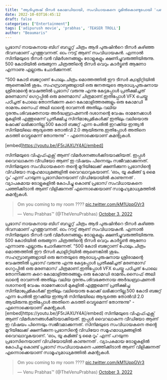 ```yaml
---
title: "ആദിപുരുഷ് ടീസർ കോമഡിയായി, സംവിധായകനെ റൂമിൽകൊണ്ടുപോയി 'പഞ്ഞിക്കിടാൻ' വിളിക്കുന്ന പ്രഭാസിന്റെ വീഡിയോ വൈറൽ"
date: 2022-10-03T16:45:12
draft: false
categories: ["Entertainment"]
tags: ['adipurush movie', 'prabhas', 'TEASER TROLL']
author: "Beaumaris"
---
```


പ്രഭാസ് നായകനായ ബിഗ് ബഡ്ജറ്റ് ചിത്രം ആദി പുരുഷിൻറെ ടീസർ കഴിഞ്ഞ ദിവസമാണ് പുറത്തുവന്നത്. ഓം റൗട്ട് ആണ് സംവിധായകൻ. എന്നാൽ സിനിമയുടെ ടീസർ വൻ വിമർശനങ്ങളും ട്രോളുകളും ക്ഷണിച്ചുവരുത്തിയിരുന്നു. 500 കോടിയിൽ ഒരുങ്ങുന്ന ചിത്രത്തിന്റെ ടീസർ വെറും കാർട്ടൂൺ ആണോ എന്നാണു എല്ലാരും ചോദിക്കുന്നത്.

"500 കോടി ബജറ്റാണ് പോലും.ചിത്രം മൊത്തത്തിൽ ഈ ടീസർ ക്വാളിറ്റിയിൽ ആണെങ്കിൽ ശുഭം. സഹസ്രാബ്ദങ്ങളായി ഒരു ജനതയുടെ ആരാധ്യപുരുഷനായ ശ്രീരാമന്റെ വേഷത്തിൽ പ്രഭാസ് വരുന്നു എന്നു കേട്ടപ്പോൾ പ്രതീക്ഷിച്ചത് മരണമാസ് ഗെറ്റപ്പിൽ ഒരു മരണമാസ് ചിത്രമാണ്.ഇതിപ്പോൾ VFX ചെയ്തു പഠിച്ചത് പോലെ തോന്നിക്കുന്ന കുറെ കോമാളിത്തരങ്ങളും ഒരു കോമഡി രാമനും.സൈഫ് അലി ഖാന്റെ രാവണൻ അതിലും വലിയ ദുരന്തം.ശിവഭക്തനായ അർദ്ധബ്രാഹ്മണൻ ദശാനന്റെ വേഷം രാമനേക്കാൾ മുകളിൽ എത്തുമെന്ന് പ്രതീക്ഷിച്ച സിനിമാപ്രേമികൾക്ക് ഇതിലും വലിയൊരു ഷോക്ക് ലഭിക്കാനില്ല.500 കോടി ബജറ്റ് എന്ന പേരിൽ ഇറക്കിയ ഇന്ത്യൻ സിനിമയിലെ ആദ്യത്തെ തോൽവി 2.0 ആയിരുന്നു.ഇതിപ്പോൾ അതിനെ കടത്തി വെട്ടുമെന്ന് തോന്നുന്നു" - എന്നൊക്കെയാണ് കമന്റുകൾ.

[embed]https://youtu.be/jF5rJAXUY4A[/embed]

സിനിമയുടെ വിഎഫ്എക്സ് ആണ് വിമർശനങ്ങൾക്കിടയാക്കിയത്. ഇപ്പൾ വൈറലാകുന്ന വീഡിയോ ആണ് ഇ വിഷയം പിന്നെയും സജീവമാക്കുന്നത്. സിനിമയുടെ സംവിധായകനെ തൻ്റെ മുറിയിലേക്ക് ക്ഷണിക്കുന്ന പ്രഭാസിൻ്റെ വിഡിയോ സമൂഹമാധ്യമങ്ങളിൽ വൈറലാവുകയാണ്. ‘ഓം, യൂ കമിങ്ങ് ടു മൈ റൂം’ എന്ന് പറയുന്ന പ്രഭാസിനെയാണ് വിഡിയോയിൽ കാണുന്നത് . വ്യാപകമായ ട്രോളുകളിൽ കോപിച്ചു കൊണ്ട് പ്രഭാസ് സംവിധായകനെ പഞ്ഞിക്കിടാൻ ആണ് വിളിക്കുന്നത് എന്നൊക്കെയാണ് സാമൂഹ്യമാധ്യമത്തിൽ കമന്റുകൾ.
<blockquote class="twitter-tweet">
<p dir="ltr" lang="en">Om you coming to my room ???? <a href="https://t.co/kM1UppGVr3">pic.twitter.com/kM1UppGVr3</a></p>
— Venu Prabhas™ (@TheVenuPrabhas) <a href="https://twitter.com/TheVenuPrabhas/status/1576893708305575936?ref_src=twsrc%5Etfw">October 3, 2022</a></blockquote>
<script async src="https://platform.twitter.com/widgets.js" charset="utf-8"></script>
പ്രഭാസ് നായകനായ ബിഗ് ബഡ്ജറ്റ് ചിത്രം ആദി പുരുഷിൻറെ ടീസർ കഴിഞ്ഞ ദിവസമാണ് പുറത്തുവന്നത്. ഓം റൗട്ട് ആണ് സംവിധായകൻ. എന്നാൽ സിനിമയുടെ ടീസർ വൻ വിമർശനങ്ങളും ട്രോളുകളും ക്ഷണിച്ചുവരുത്തിയിരുന്നു. 500 കോടിയിൽ ഒരുങ്ങുന്ന ചിത്രത്തിന്റെ ടീസർ വെറും കാർട്ടൂൺ ആണോ എന്നാണു എല്ലാരും ചോദിക്കുന്നത്. "500 കോടി ബജറ്റാണ് പോലും.ചിത്രം മൊത്തത്തിൽ ഈ ടീസർ ക്വാളിറ്റിയിൽ ആണെങ്കിൽ ശുഭം. സഹസ്രാബ്ദങ്ങളായി ഒരു ജനതയുടെ ആരാധ്യപുരുഷനായ ശ്രീരാമന്റെ വേഷത്തിൽ പ്രഭാസ് വരുന്നു എന്നു കേട്ടപ്പോൾ പ്രതീക്ഷിച്ചത് മരണമാസ് ഗെറ്റപ്പിൽ ഒരു മരണമാസ് ചിത്രമാണ്.ഇതിപ്പോൾ VFX ചെയ്തു പഠിച്ചത് പോലെ തോന്നിക്കുന്ന കുറെ കോമാളിത്തരങ്ങളും ഒരു കോമഡി രാമനും.സൈഫ് അലി ഖാന്റെ രാവണൻ അതിലും വലിയ ദുരന്തം.ശിവഭക്തനായ അർദ്ധബ്രാഹ്മണൻ ദശാനന്റെ വേഷം രാമനേക്കാൾ മുകളിൽ എത്തുമെന്ന് പ്രതീക്ഷിച്ച സിനിമാപ്രേമികൾക്ക് ഇതിലും വലിയൊരു ഷോക്ക് ലഭിക്കാനില്ല.500 കോടി ബജറ്റ് എന്ന പേരിൽ ഇറക്കിയ ഇന്ത്യൻ സിനിമയിലെ ആദ്യത്തെ തോൽവി 2.0 ആയിരുന്നു.ഇതിപ്പോൾ അതിനെ കടത്തി വെട്ടുമെന്ന് തോന്നുന്നു" - എന്നൊക്കെയാണ് കമന്റുകൾ. [embed]https://youtu.be/jF5rJAXUY4A[/embed] സിനിമയുടെ വിഎഫ്എക്സ് ആണ് വിമർശനങ്ങൾക്കിടയാക്കിയത്. ഇപ്പൾ വൈറലാകുന്ന വീഡിയോ ആണ് ഇ വിഷയം പിന്നെയും സജീവമാക്കുന്നത്. സിനിമയുടെ സംവിധായകനെ തൻ്റെ മുറിയിലേക്ക് ക്ഷണിക്കുന്ന പ്രഭാസിൻ്റെ വിഡിയോ സമൂഹമാധ്യമങ്ങളിൽ വൈറലാവുകയാണ്. ‘ഓം, യൂ കമിങ്ങ് ടു മൈ റൂം’ എന്ന് പറയുന്ന പ്രഭാസിനെയാണ് വിഡിയോയിൽ കാണുന്നത് . വ്യാപകമായ ട്രോളുകളിൽ കോപിച്ചു കൊണ്ട് പ്രഭാസ് സംവിധായകനെ പഞ്ഞിക്കിടാൻ ആണ് വിളിക്കുന്നത് എന്നൊക്കെയാണ് സാമൂഹ്യമാധ്യമത്തിൽ കമന്റുകൾ. 

> Om you coming to my room ???? [pic.twitter.com/kM1UppGVr3](https://t.co/kM1UppGVr3)
> 
> — Venu Prabhas™ (@TheVenuPrabhas) [October 3, 2022](https://twitter.com/TheVenuPrabhas/status/1576893708305575936?ref_src=twsrc%5Etfw)
